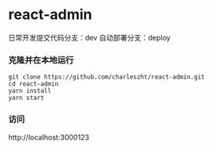 # react-admin
日常开发提交代码分支：dev
自动部署分支：deploy

### 克隆并在本地运行
```
git clone https://github.com/charleszht/react-admin.git
cd react-admin
yarn install
yarn start
```

### 访问
http://localhost:3000123
